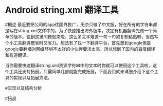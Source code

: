 Android string.xml 翻译工具
===========================

#概述
最近要把公司的app往国外推广，无奈只做了中文版，好在所有的字符串都是写在string.xml文件中的，为了快速推出海外版本，决定有机器翻译先做一个简单的版本。说到这里问题就来啦，这么多文本难道一句一句的复制粘贴呀，当然写个小工具翻译既省时又省力。想法有了找一下翻译平台，首先想到google但是google要翻墙对网络环境不太好的小伙伴要求太高，所以想到了国内的百度翻译和有道翻译。

当你需要快速翻译string.xml资源字符串中的文本时你就可以使用这个工具啦，这个工具还支持拓展，只需简单几部就能完成拓展，下面我们就来详细介绍下这个工具的实现以及拓展方法。

#实现以及结构分析

#拓展
